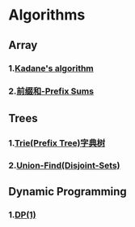 # Algorithms

## Array
### 1.[Kadane's algorithm](https://github.com/WhosthatAoli/Algorithms/blob/main/array/Array1-Kadane%3Bs.md)
### 2.[前缀和-Prefix Sums](https://github.com/WhosthatAoli/Algorithms/blob/main/array/Array-Prefix%20Sums.md)

## Trees
### 1.[Trie(Prefix Tree)字典树](https://github.com/WhosthatAoli/Algorithms/blob/main/Trees/PrefixTree.md)
### 2.[Union-Find(Disjoint-Sets)](https://github.com/WhosthatAoli/Algorithms/blob/main/Trees/Union-Find(Disjoint%20Sets).md)

## Dynamic Programming
### 1.[DP(1)](https://github.com/WhosthatAoli/Algorithms/blob/main/DP%E5%8A%A8%E6%80%81%E8%A7%84%E5%88%92/DP%E5%8A%A8%E6%80%81%E8%A7%84%E5%88%92%E4%B8%80.md)
